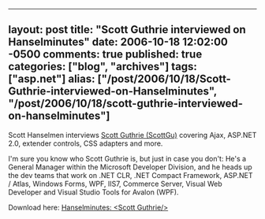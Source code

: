   ---
  layout: post
  title: "Scott Guthrie interviewed on Hanselminutes"
  date: 2006-10-18 12:02:00 -0500
  comments: true
  published: true
  categories: ["blog", "archives"]
  tags: ["asp.net"]
  alias: ["/post/2006/10/18/Scott-Guthrie-interviewed-on-Hanselminutes", "/post/2006/10/18/scott-guthrie-interviewed-on-hanselminutes"]
  ---
<!-- more -->
<p>Scott Hanselmen interviews <a href="http://weblogs.asp.net/scottgu/">Scott Guthrie (ScottGu)</a>&nbsp;covering Ajax, ASP.NET 2.0, extender controls, CSS adapters and more.</p>
<p>I'm sure you know who Scott Guthrie is, but just in case you don't: He's a General Manager within the Microsoft Developer Division, and he heads up the dev teams that work on .NET CLR, .NET Compact Framework, ASP.NET / Atlas, Windows Forms, WPF, IIS7, Commerce Server, Visual Web Developer and Visual Studio Tools for Avalon (WPF).</p>
<p>Download here: <a href="http://hanselminutes.com/default.aspx?showID=49">Hanselminutes: &lt;Scott Guthrie/&gt;</a></p>
